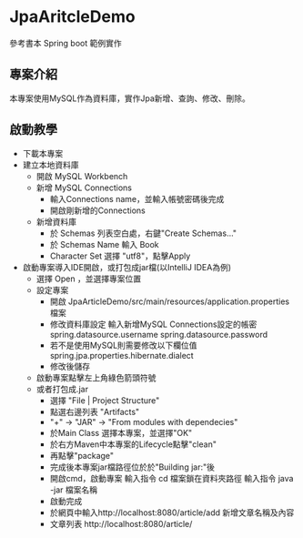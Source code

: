 # JpaAritcleDemo
參考書本 Spring boot 範例實作

## 專案介紹
本專案使用MySQL作為資料庫，實作Jpa新增、查詢、修改、刪除。


## 啟動教學
- 下載本專案
- 建立本地資料庫
  - 開啟 MySQL Workbench
  - 新增 MySQL Connections
    - 輸入Connections name，並輸入帳號密碼後完成
    - 開啟剛新增的Connections
  - 新增資料庫
    - 於 Schemas 列表空白處，右鍵"Create Schemas..."
    - 於 Schemas Name 輸入 Book
    - Character Set 選擇 "utf8"，點擊Apply
- 啟動專案導入IDE開啟，或打包成jar檔(以IntelliJ IDEA為例)
  - 選擇 Open ，並選擇專案位置
  - 設定專案
    - 開啟 JpaArticleDemo/src/main/resources/application.properties 檔案
    - 修改資料庫設定
      輸入新增MySQL Connections設定的帳密
      spring.datasource.username
      spring.datasource.password
    - 若不是使用MySQL則需要修改以下欄位值
      spring.jpa.properties.hibernate.dialect
    - 修改後儲存
  - 啟動專案點擊左上角綠色箭頭符號
  - 或者打包成.jar
    - 選擇 "File | Project Structure"
    - 點選右邊列表 "Artifacts"
    - "+" -> "JAR" -> "From modules with dependecies"
    - 於Main Class 選擇本專案，並選擇"OK"
    - 於右方Maven中本專案的Lifecycle點擊"clean"
    - 再點擊"package"
    - 完成後本專案jar檔路徑位於於"Building jar:"後
    - 開啟cmd，啟動專案
      輸入指令 cd 檔案鎖在資料夾路徑
      輸入指令 java -jar 檔案名稱
    - 啟動完成
    - 於網頁中輸入http://localhost:8080/article/add 新增文章名稱及內容
    - 文章列表 http://localhost:8080/article/ 
 
  
